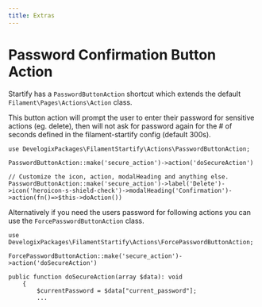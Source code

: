 ```yaml
---
title: Extras
---
```


# Password Confirmation Button Action

Startify has a `PasswordButtonAction` shortcut which extends the default ``Filament\Pages\Actions\Action``
class. 

This button action will prompt the user to enter their password
for sensitive actions (eg. delete), then will not ask for password
again for the # of seconds defined in the filament-startify config (default 300s).

```php:no-line-numbers
use DevelogixPackages\FilamentStartify\Actions\PasswordButtonAction;

PasswordButtonAction::make('secure_action')->action('doSecureAction')

// Customize the icon, action, modalHeading and anything else.
PasswordButtonAction::make('secure_action')->label('Delete')->icon('heroicon-s-shield-check')->modalHeading('Confirmation')->action(fn()=>$this->doAction())
```

Alternatively if you need the users password for following actions you can use the 
``ForcePasswordButtonAction`` class.

```php:no-line-numbers
use DevelogixPackages\FilamentStartify\Actions\ForcePasswordButtonAction;

ForcePasswordButtonAction::make('secure_action')->action('doSecureAction')

public function doSecureAction(array $data): void
    {
        $currentPassword = $data["current_password"];
        ...
```
